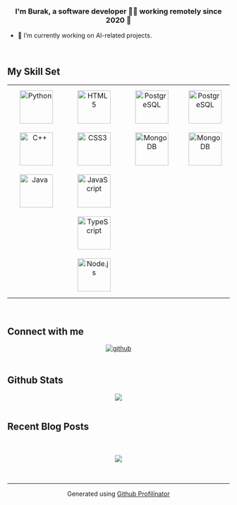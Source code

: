 ### <div align="center">I'm Burak, a software developer 👨‍💻 working remotely since 2020 🚀</div>  
  

- 🔭 I’m currently working on AI-related projects.  
  

<br/>  


## My Skill Set  
<table><tr><td valign="top" width="33%">

<div align="center">  
<a href="https://www.python.org/" target="_blank">
  <img style="margin: 10px; height: 75px;" src="https://profilinator.rishav.dev/skills-assets/python-original.svg" alt="Python" />
</a>  
<a href="https://www.cplusplus.com/" target="_blank">
  <img style="margin: 10px; height: 75px;" src="https://profilinator.rishav.dev/skills-assets/cplusplus-original.svg" alt="C++" />
</a>  
<a href="https://www.java.com/" target="_blank">
  <img style="margin: 10px; height: 75px;" src="https://profilinator.rishav.dev/skills-assets/java-original-wordmark.svg" alt="Java" />
</a>  
</div>

</td><td valign="top" width="33%">

<div align="center">  
<a href="https://en.wikipedia.org/wiki/HTML5" target="_blank">
  <img style="margin: 10px; height: 75px;" src="https://profilinator.rishav.dev/skills-assets/html5-original-wordmark.svg" alt="HTML5" />
</a>  
<a href="https://www.w3schools.com/css/" target="_blank">
  <img style="margin: 10px; height: 75px;" src="https://profilinator.rishav.dev/skills-assets/css3-original-wordmark.svg" alt="CSS3" />
</a>  
<a href="https://www.javascript.com/" target="_blank">
  <img style="margin: 10px; height: 75px;" src="https://profilinator.rishav.dev/skills-assets/javascript-original.svg" alt="JavaScript" />
</a>  
<a href="https://www.typescriptlang.org/" target="_blank">
  <img style="margin: 10px; height: 75px;" src="https://profilinator.rishav.dev/skills-assets/typescript-original.svg" alt="TypeScript" />
</a>  
<a href="https://nodejs.org/" target="_blank">
  <img style="margin: 10px; height: 75px;" src="https://profilinator.rishav.dev/skills-assets/nodejs-original-wordmark.svg" alt="Node.js" />
</a>  
</div>

</td><td valign="top" width="33%">

<div align="center">  
<a href="https://www.postgresql.org/" target="_blank">
  <img style="margin: 10px; height: 75px;" src="https://profilinator.rishav.dev/skills-assets/postgresql-original-wordmark.svg" alt="PostgreSQL" />
</a>  
<a href="https://www.mongodb.com/" target="_blank">
  <img style="margin: 10px; height: 75px;" src="https://profilinator.rishav.dev/skills-assets/mongodb-original-wordmark.svg" alt="MongoDB" />
</a>  
</div>

</td><td valign="top" width="33%">

<div align="center">  
<a href="https://www.postgresql.org/" target="_blank">
  <img style="margin: 10px" src="https://profilinator.rishav.dev/skills-assets/postgresql-original-wordmark.svg" alt="PostgreSQL" height="75" />
</a>  
<a href="https://www.mongodb.com/" target="_blank">
  <img style="margin: 10px" src="https://profilinator.rishav.dev/skills-assets/mongodb-original-wordmark.svg" alt="MongoDB" height="75" />
</a>  
</div>

</td></tr></table>  

<br/>  


## Connect with me  
<div align="center">
<a href="https://github.com/burakcalisknn" target="_blank">
<img src=https://img.shields.io/badge/github-%2324292e.svg?&style=for-the-badge&logo=github&logoColor=white alt=github style="margin-bottom: 5px;" />
</a>  
</div>  
  

<br/>  


## Github Stats  
<div align="center"><img src="https://github-readme-stats.vercel.app/api?username=burakcalisknn&show_icons=true&count_private=true&hide_border=true" align="center" /></div>  

<br/>  


## Recent Blog Posts  
  

<br/>  

  

<br/>  

<div align="center">
<img src="https://komarev.com/ghpvc/?username=burakcalisknn&&style=flat-square" align="center" />
</div>  
  

<br/>  

<div align="center"></div>
<br />

----
<div align="center">Generated using <a href="https://profilinator.rishav.dev/" target="_blank">Github Profilinator</a></div>
